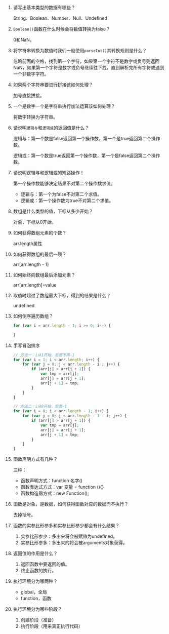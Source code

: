 1. 请写出基本类型的数据有哪些？

   String、Boolean、Number、Null、Undefined

2. `Boolean()`函数在什么时候会将数值转换为false？

   0和NaN。

3. 将字符串转换为数值时我们一般使用`parseInt()`其转换规则是什么？

   忽略前面的空格，找到第一个字符，如果第一个字符不是数字或负号则返回NaN，如果第一个字符是数字或负号继续往下找，直到解析完所有字符或遇到一个非数字字符。

4. 如果两个字符串要进行拼接该如何处理？

   加号直接拼接。

5. 一个是数字一个是字符串执行加法运算该如何处理？

   将数字转换为字符串。

6. 请说明`逻辑与`和`逻辑或`的返回值是什么？

   逻辑与：第一个数是false返回第一个操作数，第一个是true返回第二个操作数。

   逻辑或：第一个数是true返回第一个操作数，第一个是false返回第二个操作数。

7. 请说明逻辑与和逻辑或的短路操作！

   第一个操作数能够决定结果不对第二个操作数求值。

   * 逻辑与：第一个为false不对第二个求值。
   * 逻辑或：第一个操作数为true不对第二个求值。

8. 数组是什么类型的值，下标从多少开始？

   对象，下标从0开始。

9. 如何获得数组元素的个数？

   arr.length属性

10. 如何获得数组的最后一项？

    arr[arr.length - 1]

11. 如何始终向数组最后添加元素？

    arr[arr.length]=value

12. 取值时超过了数组最大下标，得到的结果是什么？

    undefined

13. 如何倒序遍历数组？

    ```js
    for (var i = arr.length - 1; i >= 0; i--) {
        
    }
    ```

14. 手写冒泡排序

    ```js
    // 方法一：i从1开始，后面不用-1
    for (var i = 1; i < arr.length; i++) {
        for (var j = 0; j < arr.length - i ; j++) {
            if (arr[j] > arr[j + 1]) {
                var tmp = arr[j];
                arr[j] = arr[j + 1];
                arr[j + 1] = tmp;
            }
        }
    }
    
    // 方法二：i从0开始，后面-1
    for (var i = 0; i < arr.length - 1; i++) {
        for (var j = 0; j < arr.length - 1 - i; j++) {
            if (arr[j] > arr[j + 1]) {
                var tmp = arr[j];
                arr[j] = arr[j + 1];
                arr[j + 1] = tmp;
            }
        }
    }
    ```

15. 函数声明方式有几种？

    三种：

    * 函数声明方式：function 名字()
    * 函数表达式方式：var 变量 = function (){}
    * 函数构造器方式：new Function();

16. 函数是对象，是数据，如何获得函数对应的数据而不执行？

    去掉括号。

17. 函数的实参比形参多和实参比形参少都会有什么结果？

    1. 实参比形参少：多出来将会被赋值为undefined。
    2. 实参比形参多：多出来的将会被arguments对象获得。

18. 返回值的作用是什么？

    1. 返回函数中要返回的值。
    2. 终止函数的执行。

19. 执行环境分为哪两种？

    * global，全局
    * function，函数

20. 执行环境分为哪些阶段？

    1. 创建阶段（准备）
    2. 执行阶段（用来真正执行代码）
